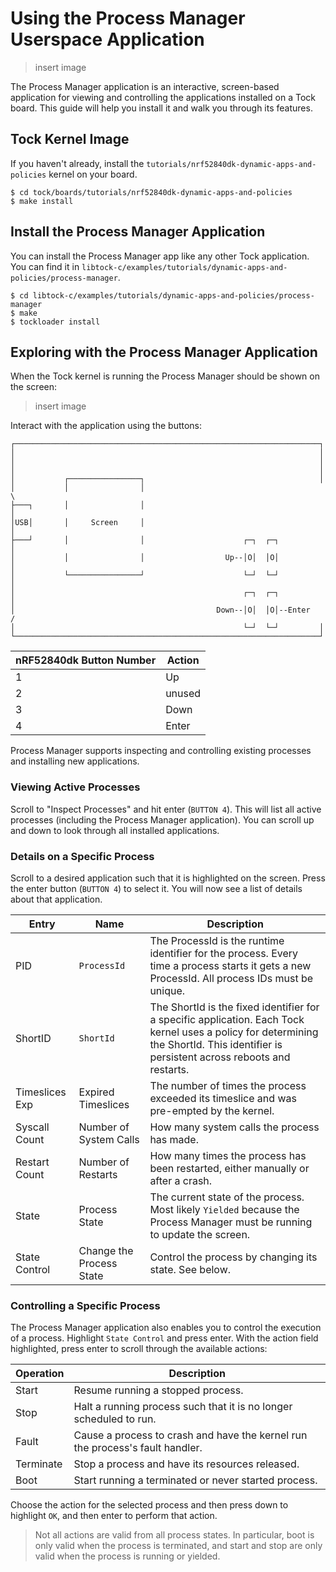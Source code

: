 # Using the Process Manager Userspace Application

> insert image

The Process Manager application is an interactive, screen-based application for
viewing and controlling the applications installed on a Tock board. This guide
will help you install it and walk you through its features.

## Tock Kernel Image

If you haven't already, install the `tutorials/nrf52840dk-dynamic-apps-and-policies`
kernel on your board.

```
$ cd tock/boards/tutorials/nrf52840dk-dynamic-apps-and-policies
$ make install
```

## Install the Process Manager Application

You can install the Process Manager app like any other Tock application. You can
find it in
`libtock-c/examples/tutorials/dynamic-apps-and-policies/process-manager`.

```
$ cd libtock-c/examples/tutorials/dynamic-apps-and-policies/process-manager
$ make
$ tockloader install
```

## Exploring with the Process Manager Application

When the Tock kernel is running the Process Manager should be shown on the screen:

> insert image

Interact with the application using the buttons:

```
┌────────────────────────────────────────────────────────────────────┐
│                                                                    │
│                                                                    │
│                                                                    │
│           ┌────────────────┐                                       │
│           │                │                                        \
├───┐       │                │                                         │
│USB│       │     Screen     │                                         │
├───┘       │                │                      ┌─┐  ┌─┐           │
│           │                │                  Up--│O│  │O│           │
│           └────────────────┘                      └─┘  └─┘           │
│                                                   ┌─┐  ┌─┐           │
│                                             Down--│O│  │O│--Enter   /
│                                                   └─┘  └─┘         │
└────────────────────────────────────────────────────────────────────┘
```

| nRF52840dk Button Number | Action |
|--------------------------|--------|
| 1                        | Up     |
| 2                        | unused |
| 3                        | Down   |
| 4                        | Enter  |

Process Manager supports inspecting and controlling existing processes and
installing new applications.


### Viewing Active Processes

Scroll to "Inspect Processes" and hit enter (`BUTTON 4`). This will list all
active processes (including the Process Manager application). You can scroll up
and down to look through all installed applications.

### Details on a Specific Process

Scroll to a desired application such that it is highlighted on the screen. Press the enter button
(`BUTTON 4`) to select it. You will now see a list of details about that application.

| Entry          | Name                     | Description                                                                                                                                                                            |
|----------------|--------------------------|----------------------------------------------------------------------------------------------------------------------------------------------------------------------------------------|
| PID            | `ProcessId`              | The ProcessId is the runtime identifier for the process. Every time a process starts it gets a new ProcessId. All process IDs must be unique.                                          |
| ShortID        | `ShortId`                | The ShortId is the fixed identifier for a specific application. Each Tock kernel uses a policy for determining the ShortId. This identifier is persistent across reboots and restarts. |
| Timeslices Exp | Expired Timeslices       | The number of times the process exceeded its timeslice and was pre-empted by the kernel.                                                                                               |                                                                                                                                                                                       |
| Syscall Count  | Number of System Calls   | How many system calls the process has made.                                                                                                                                            |
| Restart Count  | Number of Restarts       | How many times the process has been restarted, either manually or after a crash.                                                                                                       |
| State          | Process State            | The current state of the process. Most likely `Yielded` because the Process Manager must be running to update the screen.                                                              |
| State Control  | Change the Process State | Control the process by changing its state. See below.                                                                                                                                  |

### Controlling a Specific Process

The Process Manager application also enables you to control the execution of a
process. Highlight `State Control` and press enter. With the action field
highlighted, press enter to scroll through the available actions:

| Operation | Description                                                                   |
|-----------|-------------------------------------------------------------------------------|
| Start     | Resume running a stopped process.                                             |
| Stop      | Halt a running process such that it is no longer scheduled to run.            |
| Fault     | Cause a process to crash and have the kernel run the process's fault handler. |
| Terminate | Stop a process and have its resources released.                               |
| Boot      | Start running a terminated or never started process.                          |

Choose the action for the selected process and then press down to highlight
`OK`, and then enter to perform that action.

> Not all actions are valid from all process states. In particular, boot is only
> valid when the process is terminated, and start and stop are only valid
> when the process is running or yielded.



